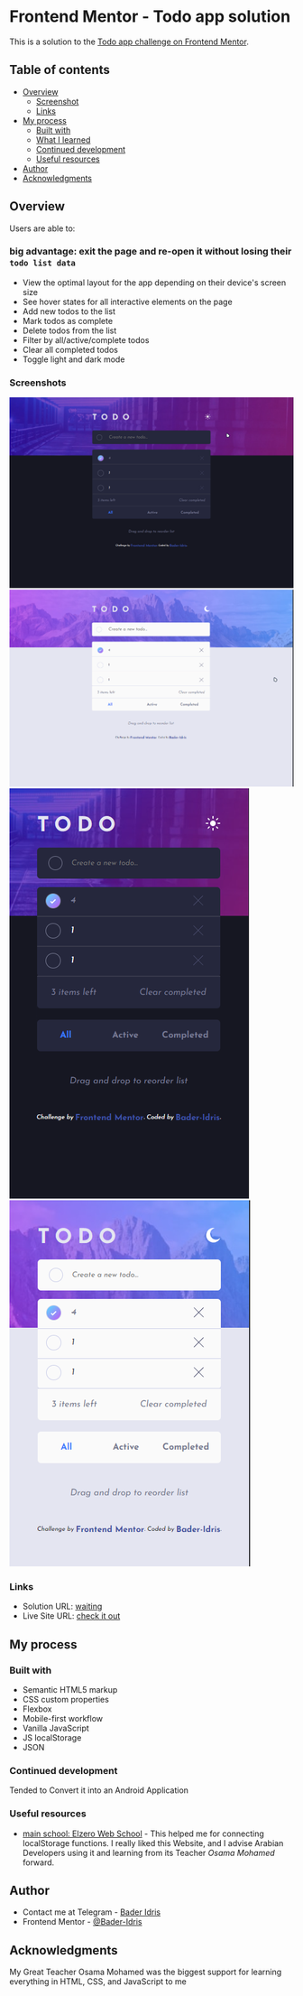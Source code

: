 # Frontend Mentor - Todo app solution

This is a solution to the [Todo app challenge on Frontend Mentor](https://www.frontendmentor.io/challenges/todo-app-Su1_KokOW).

## Table of contents

- [Overview](#overview)
  - [Screenshot](#screenshot)
  - [Links](#links)
- [My process](#my-process)
  - [Built with](#built-with)
  - [What I learned](#what-i-learned)
  - [Continued development](#continued-development)
  - [Useful resources](#useful-resources)
- [Author](#author)
- [Acknowledgments](#acknowledgments)

## Overview

Users are able to:

### **big advantage:** exit the page and re-open it without losing their `todo list data`

- View the optimal layout for the app depending on their device's screen size
- See hover states for all interactive elements on the page
- Add new todos to the list
- Mark todos as complete
- Delete todos from the list
- Filter by all/active/complete todos
- Clear all completed todos
- Toggle light and dark mode

### Screenshots

![dark-desk](./screenshots/dark-desk.png)
![light-desk](./screenshots/light-desk.png)
![dark-phone](./screenshots/dark-phone.png)
![light-phone](./screenshots/light-phone.png)

### Links

- Solution URL: [waiting](https://your-solution-url.com)
- Live Site URL: [check it out](https://bader-idris.github.io/todo-app/)

## My process

### Built with

- Semantic HTML5 markup
- CSS custom properties
- Flexbox
- Mobile-first workflow
- Vanilla JavaScript
- JS localStorage
- JSON

### Continued development

Tended to Convert it into an Android Application

### Useful resources

- [main school: Elzero Web School](https://elzero.org) - This helped me for connecting localStorage functions. I really liked this Website, and I advise Arabian Developers using it and learning from its Teacher *Osama Mohamed* forward.
## Author

- Contact me at Telegram - [Bader Idris](https://t.me/BaderIdrees)
- Frontend Mentor - [@Bader-Idris](https://www.frontendmentor.io/profile/Bader-Idris)

## Acknowledgments

My Great Teacher Osama Mohamed was the biggest support for learning everything in HTML, CSS, and JavaScript to me

